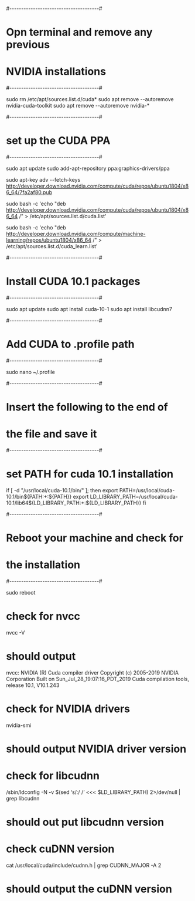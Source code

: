 #--------------------------------------#
# Opn terminal and remove any previous #
# NVIDIA installations                 #
#--------------------------------------#

sudo rm /etc/apt/sources.list.d/cuda*
sudo apt remove --autoremove nvidia-cuda-toolkit
sudo apt remove --autoremove nvidia-*

#--------------------------------------#
# set up the CUDA PPA                  #
#--------------------------------------#

sudo apt update
sudo add-apt-repository ppa:graphics-drivers/ppa

sudo apt-key adv --fetch-keys  http://developer.download.nvidia.com/compute/cuda/repos/ubuntu1804/x86_64/7fa2af80.pub

sudo bash -c 'echo "deb http://developer.download.nvidia.com/compute/cuda/repos/ubuntu1804/x86_64 /" > /etc/apt/sources.list.d/cuda.list'

sudo bash -c 'echo "deb http://developer.download.nvidia.com/compute/machine-learning/repos/ubuntu1804/x86_64 /" > /etc/apt/sources.list.d/cuda_learn.list'

#--------------------------------------#
# Install CUDA 10.1 packages           #
#--------------------------------------#

sudo apt update
sudo apt install cuda-10-1
sudo apt install libcudnn7

#--------------------------------------#
# Add CUDA to .profile path            #
#--------------------------------------#

sudo nano ~/.profile

#--------------------------------------#
# Insert the following to the end of   #
# the file and save it                 #
#--------------------------------------#

# set PATH for cuda 10.1 installation
if [ -d "/usr/local/cuda-10.1/bin/" ]; then
    export PATH=/usr/local/cuda-10.1/bin${PATH:+:${PATH}}
    export LD_LIBRARY_PATH=/usr/local/cuda-10.1/lib64${LD_LIBRARY_PATH:+:${LD_LIBRARY_PATH}}
fi

#--------------------------------------#
# Reboot your machine and check for    #
# the installation                     #
#--------------------------------------#

sudo reboot

# check for nvcc
nvcc -V

# should output 
nvcc: NVIDIA (R) Cuda compiler driver
Copyright (c) 2005-2019 NVIDIA Corporation
Built on Sun_Jul_28_19:07:16_PDT_2019
Cuda compilation tools, release 10.1, V10.1.243

# check for NVIDIA drivers 
nvidia-smi
# should output NVIDIA driver version

# check for libcudnn
/sbin/ldconfig -N -v $(sed ‘s/:/ /’ <<< $LD_LIBRARY_PATH) 2>/dev/null | grep libcudnn
# should out put libcudnn version

# check cuDNN version
cat /usr/local/cuda/include/cudnn.h | grep CUDNN_MAJOR -A 2
# should output the cuDNN version
